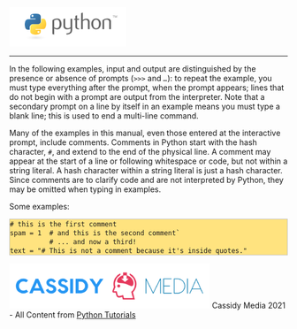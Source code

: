 
![Python Logo](./assets/python-logo.png)
___
In the following examples, input and output are distinguished by the presence or absence of prompts (*`>>>`* and  *`…`*): to repeat the example, you must type everything after the prompt, when the prompt appears; lines that do not begin with a prompt are output from the interpreter. Note that a secondary prompt on a line by itself in an example means you must type a blank line; this is used to end a multi-line command.

Many of the examples in this manual, even those entered at the interactive prompt, include comments. Comments in Python start with the hash character, *`#`*, and extend to the end of the physical line. A comment may appear at the start of a line or following whitespace or code, but not within a string literal. A hash character within a string literal is just a hash character. Since comments are to clarify code and are not interpreted by Python, they may be omitted when typing in examples.

Some examples:

<pre style="background-color: #FFE37F; border: 1px solid #C4C4C4;"><code class="py"># this is the first comment
spam = 1  # and this is the second comment`
          # ... and now a third!
text = "# This is not a comment because it's inside quotes."
</code></pre>

![CassidyMedia Logo](./assets/wallpaper_without_slogan2.png)
Cassidy Media 2021 - All Content from [Python Tutorials](https://docs.python.org/3/tutorial/index.html)
